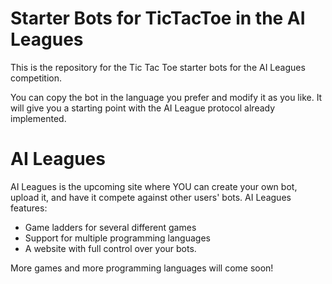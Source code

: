 # Starter Bots for TicTacToe in the AI Leagues

This is the repository for the Tic Tac Toe starter bots for the AI
Leagues competition.

You can copy the bot in the language you prefer and modify it as you
like. It will give you a starting point with the AI League protocol
already implemented.

# AI Leagues

AI Leagues is the upcoming site where YOU can create your own bot,
upload it, and have it compete against other users' bots.  AI Leagues
features:

 * Game ladders for several different games
 * Support for multiple programming languages
 * A website with full control over your bots.

More games and more programming languages will come soon!
